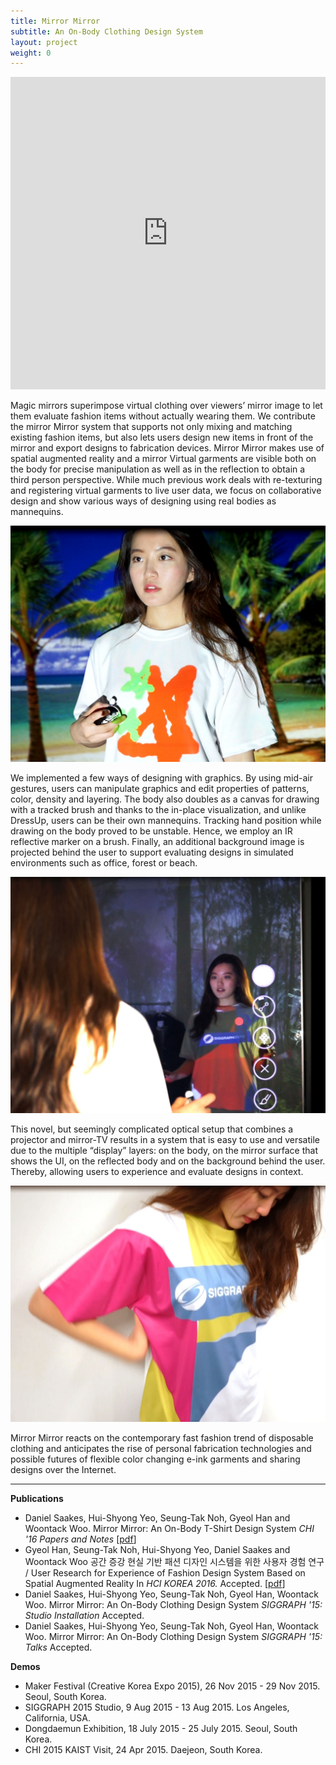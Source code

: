 ```yaml
---
title: Mirror Mirror
subtitle: An On-Body Clothing Design System
layout: project
weight: 0
---
```

<!--
<div style =" text-align:center"><br/>
<a href = "https://drive.google.com/folderview?id=0B8TzO2tMjoHGbFVmQ2Y3VF8ySms&usp=sharing#grid">GOOGLE DRIVE</a>   /
<a href = "https://www.facebook.com/mirror.kaist?ref=bookmarks">FACEBOOK  </a>    /
<a href = "https://twitter.com/Mirror_Kaist">TWITTER  </a>
</div><br/>
-->

<div class = "videoWrapper"><iframe src="https://player.vimeo.com/video/164654370" width="100%" height="500" frameborder="0" webkitallowfullscreen mozallowfullscreen allowfullscreen></iframe></div>
<!--<div class = "videoWrapper"><iframe width = "560" height = "315" src = "https://www.youtube.com/embed/ZI5mod9MCh4" frameborder = "0" allowfullscreen></iframe></div><br>-->

Magic mirrors superimpose virtual clothing over viewers’ mirror image to let them evaluate fashion items without actually wearing them. We contribute the mirror Mirror system that supports not only mixing and matching existing fashion items, but also lets users design new items in front of the mirror and export designs to fabrication devices. Mirror Mirror makes use of spatial augmented reality and a mirror Virtual garments are visible both on the body for precise manipulation as well as in the reflection to obtain a third person perspective. While much previous work deals with re-texturing and registering virtual garments to live user data, we focus on collaborative design and show various ways of designing using real bodies as mannequins.

![](<img/mirror3.jpg>)


We implemented a few ways of designing with graphics. By using mid-air gestures, users can manipulate graphics and edit properties of patterns, color, density and layering. The body also doubles as a canvas for drawing with a tracked brush and thanks to the in-place visualization, and unlike DressUp, users can be their own mannequins. Tracking hand position while drawing on the body proved to be unstable. Hence, we employ an IR reflective marker on a brush. Finally, an additional background image is projected behind the user to support evaluating designs in simulated environments such as office, forest or beach.


![](<img/mirror1.jpg>)

This novel, but seemingly complicated optical setup that combines a projector and mirror-TV results in a system that is easy to use and versatile due to the multiple “display” layers: on the body, on the mirror surface that shows the UI, on the reflected body and on the background behind the user. Thereby, allowing users to experience and evaluate designs in context.

![](<img/mirror2.jpg>)

Mirror Mirror reacts on the contemporary fast fashion trend of disposable clothing and anticipates the rise of personal fabrication technologies and possible futures of flexible color changing e-ink garments and sharing designs over the Internet.

<hr>

**Publications**   
<ul>
	<li>Daniel Saakes, Hui-Shyong Yeo, Seung-Tak Noh, Gyeol Han and Woontack Woo. Mirror Mirror: An On-Body T-Shirt Design System</a> <i>CHI '16 Papers and Notes</i> [<a href="/publications/files/2016_mirror.pdf">pdf</a>]</li>
	<li>Gyeol Han, Seung-Tak Noh, Hui-Shyong Yeo, Daniel Saakes and Woontack Woo 공간 증강 현실 기반 패션 디자인 시스템을 위한 사용자 경험 연구 / User Research for Experience of Fashion Design System Based on Spatial Augmented Reality In<i> HCI KOREA 2016.</i> Accepted. [<a href="/publications/files/2016_ar_fashion_design_system.pdf">pdf</a>]</li>
	<li>Daniel Saakes, Hui-Shyong Yeo, Seung-Tak Noh, Gyeol Han, Woontack Woo. Mirror Mirror: An On-Body Clothing Design System <i>SIGGRAPH '15: Studio Installation</i> Accepted.</li>
	<li>Daniel Saakes, Hui-Shyong Yeo, Seung-Tak Noh, Gyeol Han, Woontack Woo. Mirror Mirror: An On-Body Clothing Design System <i>SIGGRAPH '15: Talks</i> Accepted.</li>
</ul>

**Demos**  
<ul>
	<li>Maker Festival (Creative Korea Expo 2015), 26 Nov 2015 - 29 Nov 2015. Seoul, South Korea.</li>
	<li>SIGGRAPH 2015 Studio, 9 Aug 2015 - 13 Aug 2015. Los Angeles, California, USA.</li>
	<li>Dongdaemun Exhibition, 18 July 2015 - 25 July 2015. Seoul, South Korea.</li>
	<li>CHI 2015 KAIST Visit, 24 Apr 2015. Daejeon, South Korea.</li>
</ul>

<br>
